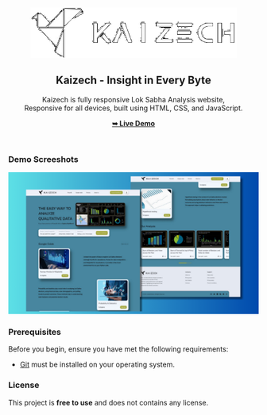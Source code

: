 <div align="center">
  
  <br />
  <br />
  
  <img src="./readme-images/kaizech_img_white.png" />

  <h2 align="center">Kaizech - Insight in Every Byte</h2>

  Kaizech is fully responsive Lok Sabha Analysis website, <br />Responsive for all devices, built using HTML, CSS, and JavaScript.

  <a href="https://20ayush04.github.io/Lok_Sabha_sys/"  target = "_blank"><strong>➥ Live Demo</strong></a>

</div>

<br />

### Demo Screeshots

<img src="./readme-images/desktop.png" />


<!-- ![Kaizech Desktop Demo]("./readme-images/desktop.png" "Desktop Demo") -->

### Prerequisites

Before you begin, ensure you have met the following requirements:

* [Git](https://git-scm.com/downloads "Download Git") must be installed on your operating system.



### License

This project is **free to use** and does not contains any license.
